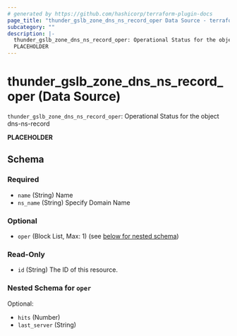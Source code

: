 ```yaml
---
# generated by https://github.com/hashicorp/terraform-plugin-docs
page_title: "thunder_gslb_zone_dns_ns_record_oper Data Source - terraform-provider-thunder"
subcategory: ""
description: |-
  thunder_gslb_zone_dns_ns_record_oper: Operational Status for the object dns-ns-record
  PLACEHOLDER
---
```


# thunder_gslb_zone_dns_ns_record_oper (Data Source)

`thunder_gslb_zone_dns_ns_record_oper`: Operational Status for the object dns-ns-record

__PLACEHOLDER__



<!-- schema generated by tfplugindocs -->
## Schema

### Required

- `name` (String) Name
- `ns_name` (String) Specify Domain Name

### Optional

- `oper` (Block List, Max: 1) (see [below for nested schema](#nestedblock--oper))

### Read-Only

- `id` (String) The ID of this resource.

<a id="nestedblock--oper"></a>
### Nested Schema for `oper`

Optional:

- `hits` (Number)
- `last_server` (String)


